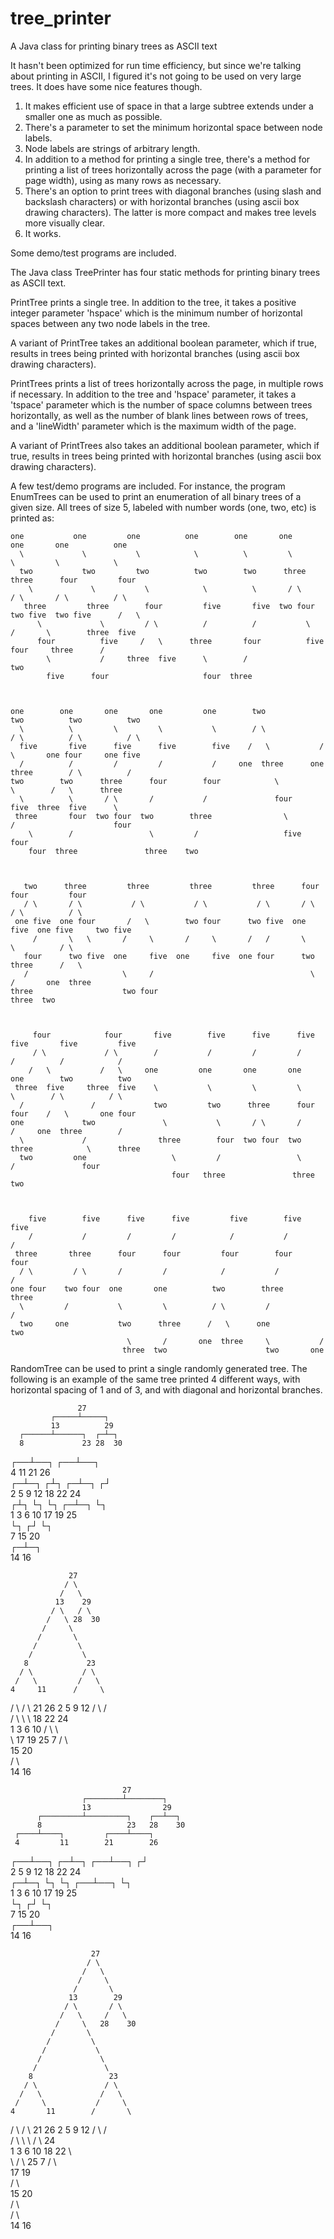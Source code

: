 # tree_printer
A Java class for printing binary trees as ASCII text

It hasn't been optimized for run time efficiency, but since we're talking about printing in ASCII, I figured it's not going to be used on very large trees.  It does have some nice features though.

 1. It makes efficient use of space in that a large subtree extends under a smaller one as much as possible.
 2. There's a parameter to set the minimum horizontal space between node labels.
 3. Node labels are strings of arbitrary length.
 4. In addition to a method for printing a single tree, there's a method for printing a list of trees horizontally across the page (with a parameter for page width), using as many rows as necessary.
 5. There's an option to print trees with diagonal branches (using slash and backslash characters) or with horizontal branches (using ascii box drawing characters). The latter is more compact and makes tree levels more visually clear.
 6. It works.

Some demo/test programs are included.

The Java class TreePrinter has four static methods for printing binary trees as ASCII text.

PrintTree prints a single tree.  In addition to the tree, it takes a positive integer parameter 'hspace' which is the minimum number of horizontal spaces between any two node labels in the tree.

A variant of PrintTree takes an additional boolean parameter, which if true, results in trees being printed with horizontal branches (using ascii box drawing characters).

PrintTrees prints a list of trees horizontally across the page, in multiple rows if necessary.  In addition to the tree and 'hspace' parameter, it takes a 'tspace' parameter which is the number of space columns between trees horizontally, as well as the number of blank lines between rows of trees, and a 'lineWidth' parameter which is the maximum width of the page.

A variant of PrintTrees also takes an additional boolean parameter, which if true, results in trees being printed with horizontal branches (using ascii box drawing characters).

A few test/demo programs are included.  For instance, the program EnumTrees can be used to print an enumeration of all binary trees of a given size.  All trees of size 5, labeled with number words (one, two, etc) is printed as:

```
one           one         one          one        one       one         one       one          one      
  \             \           \            \          \         \           \         \            \      
  two           two         two          two        two      three       three      four         four   
    \             \           \            \          \       / \         / \       / \          / \    
   three         three        four         five       five  two four    two five  two five      /   \   
      \             \         / \          /          /           \         /       \        three  five
      four          five     /   \      three       four          five    four     three      /         
        \           /     three  five      \        /                                       two         
        five      four                     four  three                                                  



one        one       one       one         one        two             two          two          two   
  \          \         \         \           \        / \             / \          / \          / \   
  five       five      five      five        five    /   \           /   \       one four     one five
  /          /         /         /           /     one  three      one  three        / \          /   
two        two      three      four        four            \               \        /   \      three  
  \          \       / \       /           /               four            five  three  five      \   
 three       four  two four  two        three                \             /                      four
    \        /                 \         /                   five        four                         
    four  three               three    two                                                            



   two      three         three         three         three      four      four         four  
   / \       / \           / \           / \           / \       / \       / \          / \   
 one five  one four       /   \        two four      two five  one five  one five     two five
     /       \   \       /     \       /     \       /   /       \         \          / \     
   four      two five  one     five  one     five  one four      two      three      /   \    
   /                     \     /                                   \       /       one  three 
three                    two four                                 three  two                  



     four            four       five        five      five      five      five       five         five
     / \             / \        /           /         /         /         /          /            /   
    /   \           /   \     one         one       one       one       one        two          two   
 three  five     three  five    \           \         \         \         \        / \          / \   
  /               /             two         two      three      four      four    /   \       one four
one             two               \           \       / \       /         /     one  three        /   
  \             /                three        four  two four  two      three            \      three  
  two         one                   \         /                 \       /               four          
                                    four   three               three  two                             



    five        five      five      five         five        five          five
    /           /         /         /            /           /             /   
 three       three      four      four         four        four          four  
  / \         / \       /         /            /           /             /     
one four    two four  one       one          two        three         three    
  \         /           \         \          / \         /             /       
  two     one           two      three      /   \      one           two       
                          \       /       one  three     \           /         
                         three  two                      two       one         
```
RandomTree can be used to print a single randomly generated tree.  The following is an example of the same tree printed 4 different ways, with horizontal spacing of 1 and of 3, and with diagonal and horizontal branches.

                   27        
             ┌─────┴─────┐   
             13          29  
      ┌──────┴──────┐  ┌─┴─┐ 
      8             23 28  30
   ┌──┴──┐       ┌──┴──┐     
   4     11      21    26    
 ┌─┴─┐  ┌┴┐    ┌─┴─┐  ┌┘     
 2   5  9 12   18  22 24     
┌┴┐  └┐ └┐   ┌─┴─┐    └┐     
1 3   6  10  17  19    25    
      └┐    ┌┘   └┐          
       7    15    20         
          ┌─┴─┐              
          14  16             


                 27        
                / \        
               /   \       
              13    29     
             / \   / \     
            /   \ 28  30   
           /     \         
          /       \        
         /         \       
        /           \      
       8             23    
      / \           / \    
     /   \         /   \   
    4     11      /     \  
   / \   / \     21      26
  2   5 9   12  / \     /  
 / \   \ \     18  22  24  
1   3   6 10  / \       \  
         \   17  19      25
          7 /     \        
           15      20      
          / \              
         14  16            


                             27            
                    ┌────────┴────────┐    
                    13                29   
          ┌─────────┴─────────┐    ┌──┴──┐ 
          8                   23   28    30
     ┌────┴────┐         ┌────┴────┐       
     4         11        21        26      
  ┌──┴──┐    ┌─┴─┐    ┌──┴──┐     ┌┘       
  2     5    9   12   18    22    24       
┌─┴─┐   └┐   └┐    ┌──┴──┐        └┐       
1   3    6    10   17    19        25      
         └┐       ┌┘     └┐                
          7       15      20               
               ┌──┴──┐                     
               14    16                    


                      27         
                     / \         
                    /   \        
                   /     \       
                  /       \      
                 13        29    
                / \       / \    
               /   \     /   \   
              /     \   28    30 
             /       \           
            /         \          
           /           \         
          /             \        
         /               \       
        8                 23     
       / \               / \     
      /   \             /   \    
     /     \           /     \   
    4       11        /       \  
   / \     / \       21        26
  2   5   9   12    / \       /  
 / \   \   \       /   \     24  
1   3   6   10    18    22    \  
         \       / \           25
          7     /   \            
               17    19          
              /       \          
             15        20        
            / \                  
           /   \                 
          14    16               
```

```

